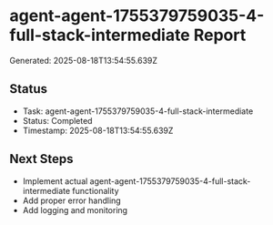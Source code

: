 # agent-agent-1755379759035-4-full-stack-intermediate Report

Generated: 2025-08-18T13:54:55.639Z

## Status
- Task: agent-agent-1755379759035-4-full-stack-intermediate
- Status: Completed
- Timestamp: 2025-08-18T13:54:55.639Z

## Next Steps
- Implement actual agent-agent-1755379759035-4-full-stack-intermediate functionality
- Add proper error handling
- Add logging and monitoring
